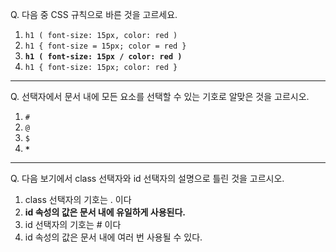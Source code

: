 Q. 다음 중 CSS 규칙으로 바른 것을 고르세요.

1. ```h1 ( font-size: 15px, color: red )```
1. ```h1 { font-size = 15px; color = red }```
1. **```h1 ( font-size: 15px / color: red )```**
1. ```h1 { font-size: 15px; color: red }```

---

Q. 선택자에서 문서 내에 모든 요소를 선택할 수 있는 기호로 알맞은 것을 고르시오.

1. ```#```
2. ```@```
3. ```$```
4. **```*```**

---

Q. 다음 보기에서 class 선택자와 id 선택자의 설명으로 틀린 것을 고르시오.

1. class 선택자의 기호는 . 이다
2. **id 속성의 값은 문서 내에 유일하게 사용된다.**
3. id 선택자의 기호는 # 이다
4. id 속성의 값은 문서 내에 여러 번 사용될 수 있다.
